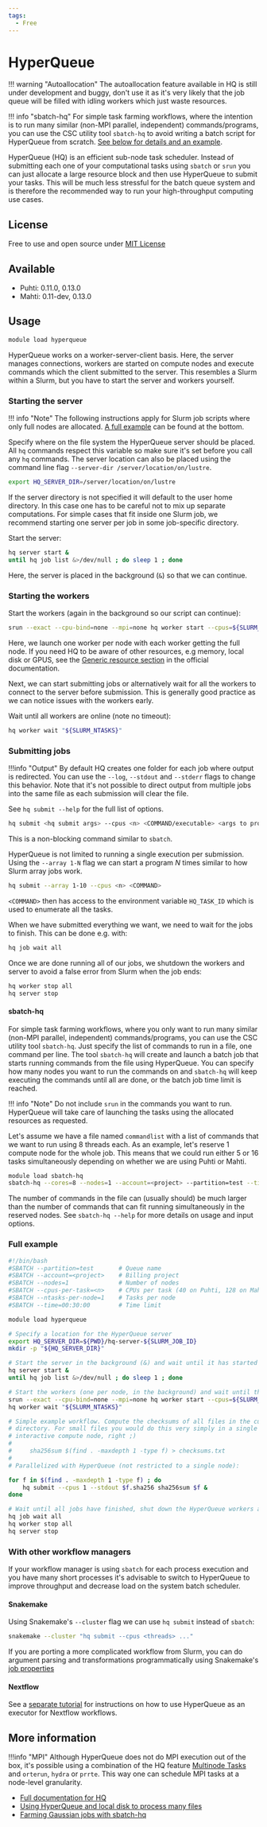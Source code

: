 ```yaml
---
tags:
  - Free
---
```


# HyperQueue

!!! warning "Autoallocation"
    The autoallocation feature available in HQ is still under development and buggy, don't use it
    as it's very likely that the job queue will be filled with idling workers which just waste
    resources.

!!! info "sbatch-hq"
    For simple task farming workflows, where the intention is to run many similar (non-MPI parallel,
    independent) commands/programs, you can use the CSC utility tool `sbatch-hq` to avoid writing
    a batch script for HyperQueue from scratch. [See below for details and an example](#sbatch-hq).

HyperQueue (HQ) is an efficient sub-node task scheduler. Instead of submitting each one of
your computational tasks using `sbatch` or `srun` you can just allocate a large resource block
and then use HyperQueue to submit your tasks. This will be much less stressful for the batch queue
system and is therefore the recommended way to run your high-throughput computing use cases.

## License

Free to use and open source under [MIT License](https://github.com/It4innovations/hyperqueue/blob/main/LICENSE)

## Available

* Puhti: 0.11.0, 0.13.0
* Mahti: 0.11-dev, 0.13.0

## Usage

```bash
module load hyperqueue
```

HyperQueue works on a worker-server-client basis. Here, the server manages connections, workers are
started on compute nodes and execute commands which the client submitted to the server. This
resembles a Slurm within a Slurm, but you have to start the server and workers yourself.

### Starting the server

!!! info "Note"
    The following instructions apply for Slurm job scripts where only full nodes
    are allocated. [A full example](#full-example) can be found at the bottom.

Specify where on the file system the HyperQueue server should be placed. All `hq` commands
respect this variable so make sure it's set before you call any `hq` commands. The server
location can also be placed using the command line flag `--server-dir /server/location/on/lustre`.

```bash
export HQ_SERVER_DIR=/server/location/on/lustre
```

If the server directory is not specified it will default to the user home directory. In this case
one has to be careful not to mix up separate computations. For simple cases that fit inside one
Slurm job, we recommend starting one server per job in some job-specific directory.

Start the server:

```bash
hq server start &
until hq job list &>/dev/null ; do sleep 1 ; done
```

Here, the server is placed in the background (`&`) so that we can continue.

### Starting the workers

Start the workers (again in the background so our script can continue):

```bash
srun --exact --cpu-bind=none --mpi=none hq worker start --cpus=${SLURM_CPUS_PER_TASK} &
```

Here, we launch one worker per node with each worker getting the full node. If you need HQ
to be aware of other resources, e.g memory, local disk or GPUS, see the [Generic resource
section](https://it4innovations.github.io/hyperqueue/v0.11.0/jobs/gresources/) in the
official documentation.

Next, we can start submitting jobs or alternatively wait for all the workers to connect
to the server before submission. This is generally good practice as we can notice issues with
the workers early.

Wait until all workers are online (note no timeout):

```bash
hq worker wait "${SLURM_NTASKS}"
```

### Submitting jobs

!!!info "Output"
    By default HQ creates one folder for each job where output is redirected.
    You can use the `--log`, `--stdout` and `--stderr` flags to change this behavior.
    Note that it's not possible to direct output from multiple jobs into the same file
    as each submission will clear the file.

See `hq submit --help` for the full list of options.

```bash
hq submit <hq submit args> --cpus <n> <COMMAND/executable> <args to program>
```

This is a non-blocking command similar to `sbatch`.

HyperQueue is not limited to running a single execution per submission. Using the
`--array 1-N` flag we can start a program *N* times similar to how Slurm array jobs work.

```bash
hq submit --array 1-10 --cpus <n> <COMMAND>
```

`<COMMAND>` then has access to the environment variable `HQ_TASK_ID` which is used
to enumerate all the tasks.

When we have submitted everything we want, we need to wait for the jobs to finish.
This can be done e.g. with:

```bash
hq job wait all
```

Once we are done running all of our jobs, we shutdown the workers and server to avoid a false
error from Slurm when the job ends:

```bash
hq worker stop all
hq server stop
```

#### sbatch-hq

For simple task farming workflows, where you only want to run many similar (non-MPI parallel,
independent) commands/programs, you can use the CSC utility tool `sbatch-hq`. Just specify the
list of commands to run in a file, one command per line. The tool `sbatch-hq` will create and
launch a batch job that starts running commands from the file using HyperQueue. You can specify
how many nodes you want to run the commands on and `sbatch-hq` will keep executing the commands
until all are done, or the batch job time limit is reached.

!!! info "Note"
    Do not include `srun` in the commands you want to run. HyperQueue will take care of
    launching the tasks using the allocated resources as requested.

Let's assume we have a file named `commandlist` with a list of commands that we want to
run using 8 threads each. As an example, let's reserve 1 compute node for the whole job.
This means that we could run either 5 or 16 tasks simultaneously depending on whether we
are using Puhti or Mahti.

```bash
module load sbatch-hq
sbatch-hq --cores=8 --nodes=1 --account=<project> --partition=test --time=00:15:00 commandlist
```

The number of commands in the file can (usually should) be much larger than the number of commands
that can fit running simultaneously in the reserved nodes. See `sbatch-hq --help` for more details
on usage and input options.

### Full example

```bash
#!/bin/bash
#SBATCH --partition=test       # Queue name
#SBATCH --account=<project>    # Billing project
#SBATCH --nodes=1              # Number of nodes
#SBATCH --cpus-per-task=<n>    # CPUs per task (40 on Puhti, 128 on Mahti)
#SBATCH --ntasks-per-node=1    # Tasks per node
#SBATCH --time=00:30:00        # Time limit

module load hyperqueue

# Specify a location for the HyperQueue server
export HQ_SERVER_DIR=${PWD}/hq-server-${SLURM_JOB_ID}
mkdir -p "${HQ_SERVER_DIR}"

# Start the server in the background (&) and wait until it has started
hq server start &
until hq job list &>/dev/null ; do sleep 1 ; done

# Start the workers (one per node, in the background) and wait until they have started
srun --exact --cpu-bind=none --mpi=none hq worker start --cpus=${SLURM_CPUS_PER_TASK} &
hq worker wait "${SLURM_NTASKS}"

# Simple example workflow. Compute the checksums of all files in the current
# directory. For small files you would do this very simply in a single
# interactive compute node, right ;)
#
#     sha256sum $(find . -maxdepth 1 -type f) > checksums.txt
#
# Parallelized with HyperQueue (not restricted to a single node):

for f in $(find . -maxdepth 1 -type f) ; do
    hq submit --cpus 1 --stdout $f.sha256 sha256sum $f &
done

# Wait until all jobs have finished, shut down the HyperQueue workers and server
hq job wait all
hq worker stop all
hq server stop
```

### With other workflow managers

If your workflow manager is using `sbatch` for each process execution and you have many short
processes it's advisable to switch to HyperQueue to improve throughput and decrease load on
the system batch scheduler.

#### Snakemake

Using Snakemake's `--cluster` flag we can use `hq submit` instead of `sbatch`:

```bash
snakemake --cluster "hq submit --cpus <threads> ..."
```

If you are porting a more complicated workflow from Slurm, you can do
argument parsing and transformations programmatically using Snakemake's [job
properties](https://snakemake.readthedocs.io/en/stable/executing/cluster.html#job-properties)

#### Nextflow

See a [separate tutorial](../tutorials/nextflow-hq.md) for instructions on
how to use HyperQueue as an executor for Nextflow workflows.

## More information

!!!info "MPI"
    Although HyperQueue does not do MPI execution out of the box, it's possible
    using a combination of the HQ feature [Multinode
    Tasks](https://it4innovations.github.io/hyperqueue/stable/jobs/multinode/)
    and `orterun`, `hydra` or `prrte`. This way one can schedule MPI tasks at a
    node-level granularity.

* [Full documentation for HQ](https://it4innovations.github.io/hyperqueue/v0.11.0/)
* [Using HyperQueue and local disk to process many files](https://csc-training.github.io/csc-env-eff/hands-on/throughput/hyperqueue.html)
* [Farming Gaussian jobs with sbatch-hq](https://csc-training.github.io/csc-env-eff/hands-on/throughput/gaussian_hq.html)
